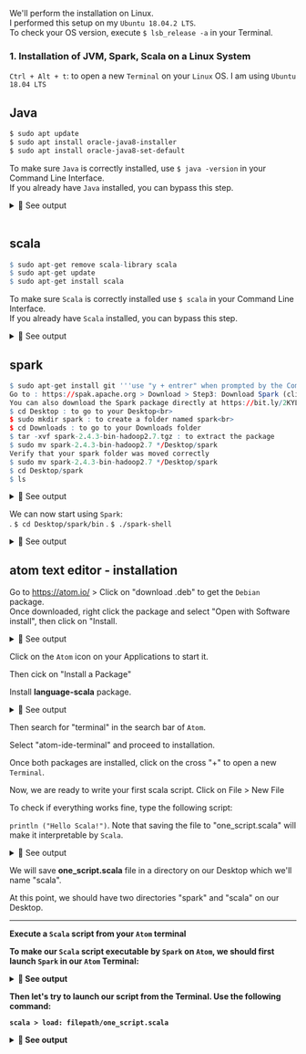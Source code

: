 We'll perform the installation on Linux. <br>
I performed this setup on my `Ubuntu 18.04.2 LTS`.<br>
To check your OS version, execute `$ lsb_release -a` in your Terminal.

### 1. Installation of JVM, Spark, Scala on a Linux System

`Ctrl + Alt + t`: to open a new `Terminal` on your `Linux` OS. I am using `Ubuntu 18.04 LTS` 

## Java
```sh
$ sudo apt update  
$ sudo apt install oracle-java8-installer  
$ sudo apt install oracle-java8-set-default  
```
To make sure `Java` is correctly installed, use `$ java -version` in your Command Line Interface. <br>
If you already have `Java` installed, you can bypass this step.<br>

<details>
<summary>🔴 See output</summary>
<p> 
  
[![4.png](https://i.postimg.cc/9fKbYWbn/4.png)](https://postimg.cc/kVNWnPkQ)

</p>
</details><br>

## scala
```r
$ sudo apt-get remove scala-library scala  
$ sudo apt-get update  
$ sudo apt-get install scala
```

To make sure `Scala` is correctly installed  use `$ scala` in your Command Line Interface. <br>
If you already have `Scala` installed, you can bypass this step.<br>

<details>
<summary>🔴 See output</summary>
<p> 
  
[![3.png](https://i.postimg.cc/3NgtwPgb/3.png)](https://postimg.cc/YLC6nDD1)

</p>
</details>

## spark
```r
$ sudo apt-get install git '''use "y + entrer" when prompted by the Command Line Interface'''
Go to : https://spak.apache.org > Download > Step3: Download Spark (click to download the .tgz file)<br>
You can also download the Spark package directly at https://bit.ly/2KYLLZQ
$ cd Desktop : to go to your Desktop<br>
$ sudo mkdir spark : to create a folder named spark<br>
$ cd Downloads : to go to your Downloads folder
$ tar -xvf spark-2.4.3-bin-hadoop2.7.tgz : to extract the package
$ sudo mv spark-2.4.3-bin-hadoop2.7 */Desktop/spark
Verify that your spark folder was moved correctly
$ sudo mv spark-2.4.3-bin-hadoop2.7 */Desktop/spark
$ cd Desktop/spark
$ ls
```

<details>
<summary>🔴 See output</summary>
<p> 
  
[![11.png](https://i.postimg.cc/qR5BX8k8/11.png)](https://postimg.cc/hzVqKQQj)

</p>
</details>

We can now start using `Spark`:<br>
. `$ cd Desktop/spark/bin`
. `$ ./spark-shell`

<details>
<summary>🔴 See output</summary>
<p> 
  
[![12.png](https://i.postimg.cc/brSy6sJ4/12.png)](https://postimg.cc/0Kx1j57C)

</p>
</details>

## atom text editor - installation

Go to https://atom.io/ > Click on "download .deb" to get the `Debian` package.<br>
Once downloaded, right click the package and select "Open with Software install", then click on "Install.

<details>
<summary>🔴 See output</summary>
<p> 
  
[![atom.png](https://i.postimg.cc/JnsyZjnF/atom.png)](https://postimg.cc/ZBhKhB6P)

</p>
</details>

Click on the `Atom` icon on your Applications to start it.<br>

Then cick on  "Install a Package"<br>

Install <b>language-scala</b> package.

<details>
<summary>🔴 See output</summary>
<p> 
  
[![atom-install.png](https://i.postimg.cc/3J4BYDFn/atom-install.png)](https://postimg.cc/xcQHP87z)

</p>
</details>

Then search for "terminal" in the search bar of `Atom`.<br>

Select "atom-ide-terminal" and proceed to installation.<br>

Once both packages are installed, click on the cross "+" to open a new `Terminal`.<br>

Now, we are ready to write your first scala script. Click on File > New File<br>

To check if everything works fine, type the following script:<br>

`println ("Hello Scala!")`. Note that saving the file to "one_script.scala" will make it interpretable by `Scala`.<br>

<details>
<summary>🔴 See output</summary>
<p> 
  
[![isaac-arnault-scala-3.png](https://i.postimg.cc/zv35v1zZ/isaac-arnault-scala-3.png)](https://postimg.cc/XBMt1mBQ)

</p>
</details>

We will save <b>one_script.scala</b> file in a directory on our Desktop which we'll name "scala".<br>

At this point, we should have two directories "spark" and "scala" on our Desktop.<br>

<hr>

<b>Execute a `Scala` script from your `Atom` terminal<br>

To make our `Scala` script executable by `Spark` on `Atom`, we should first launch `Spark` in our `Atom` Terminal:

<details>
<summary>🔴 See output</summary>
<p> 
  
[![isaac-arnault-scala-4.png](https://i.postimg.cc/RC3ZvcN3/isaac-arnault-scala-4.png)](https://postimg.cc/grWWDLyd)

</p>
</details>

Then let's try to launch our script from the Terminal. Use the following command:<br>

`scala > load: filepath/one_script.scala`<br>

<details>
<summary>🔴 See output</summary>
<p> 
  
[![isaac-arnault-scala-5.png](https://i.postimg.cc/h4M6ZwST/isaac-arnault-scala-5.png)](https://postimg.cc/CdBczcnx)

</p>
</details>
